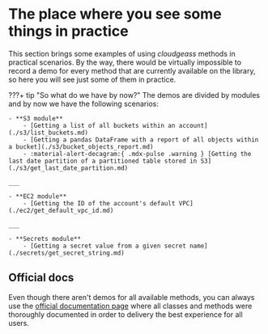 # The place where you see some things in practice

This section brings some examples of using *cloudgeass* methods in practical scenarios. By the way, there would be virtually impossible to record a demo for every method that are currently available on the library, so here you will see just some of them in practice.

???+ tip "So what do we have by now?"
    The demos are divided by modules and by now we have the following scenarios:

    - **S3 module**
        - [Getting a list of all buckets within an account](./s3/list_buckets.md)
        - [Getting a pandas DataFrame with a report of all objects within a bucket](./s3/bucket_objects_report.md)
        - :material-alert-decagram:{ .mdx-pulse .warning } [Getting the last date partition of a partitioned table stored in S3](./s3/get_last_date_partition.md)

    ___

    - **EC2 module**
        - [Getting the ID of the account's default VPC](./ec2/get_default_vpc_id.md)

    ___

    - **Secrets module**
        - [Getting a secret value from a given secret name](./secrets/get_secret_string.md)


## Official docs

Even though there aren't demos for all available methods, you can always use the [official documentation page](../mkdocstrings/s3.md) where all classes and methods were thoroughly documented in order to delivery the best experience for all users.